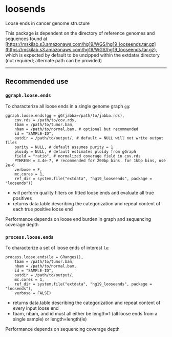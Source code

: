 # loosends
Loose ends in cancer genome structure

This package is dependent on the directory of reference genomes and sequences found at [https://mskilab.s3.amazonaws.com/hg19/WGS/hg19_looseends.tar.gz](https://mskilab.s3.amazonaws.com/hg19/WGS/hg19_looseends.tar.gz), which is expected by default to be unzipped within the extdata/ directory (not required; alternate path can be provided)

---

## Recommended use

### `ggraph.loose.ends`

To characterize all loose ends in a single genome graph `gg`:
```{r}
ggraph.loose.ends(gg = gG(jabba=/path/to/jabba.rds),
    cov.rds = /path/to/cov.rds,
    tbam = /path/to/tumor.bam,
    nbam = /path/to/normal.bam, # optional but recommended
    id = "SAMPLE-ID",
    outdir = /path/to/output/, # default = NULL will not write output files
    purity = NULL, # default assumes purity = 1
    ploidy = NULL, # default estimates ploidy from gGraph
    field = "ratio", # normalized coverage field in cov.rds
    PTHRESH = 3.4e-7, # recommended for 200bp bins. for 1kbp bins, use 2e-6
    verbose = F,
    mc.cores = 1,
    ref_dir = system.file("extdata", "hg19_looseends", package = "loosends"))
```
- will perform quality filters on fitted loose ends and evaluate all true positives
- returns data.table describing the categorization and repeat content of each true positive loose end

Performance depends on loose end burden in graph and sequencing coverage depth

### `process.loose.ends`

To characterize a set of loose ends of interest `le`:
```{r}
process.loose.ends(le = GRanges(),
    tbam = /path/to/tumor.bam,
    nbam = /path/to/normal.bam,
    id = "SAMPLE-ID",
    outdir = /path/to/output/,
    mc.cores = 1, 
    ref_dir = system.file("extdata", "hg19_looseends", package = "loosends"), 
    verbose = FALSE)
```
- returns data.table describing the categorization and repeat content of every input loose end
- tbam, nbam, and id must all either be length=1 (all loose ends from a single sample) or length=length(le)

Performance depends on sequencing coverage depth

